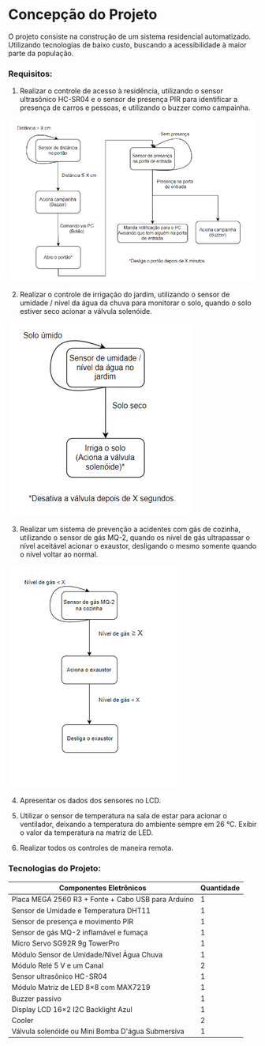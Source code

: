 # Concepção do Projeto

O projeto consiste na construção de um sistema residencial automatizado. Utilizando tecnologias de baixo custo, buscando a acessibilidade à maior parte da população. 

### Requisitos:

1. Realizar o controle de acesso à residência, utilizando o sensor ultrasônico HC-SR04 e o sensor de presença PIR para identificar a presença de carros e pessoas, e utilizando o buzzer como campainha.

![](./figuras/fluxograma_areaexterna.png)

2. Realizar o controle de irrigação do jardim, utilizando o sensor de umidade / nível da água da chuva para monitorar o solo, quando o solo estiver seco acionar a válvula solenóide.

![](./figuras/fluxograma_jardim.png)

3. Realizar um sistema de prevenção a acidentes com gás de cozinha, utilizando o sensor de gás MQ-2, quando os nível de gás ultrapassar o nível aceitável acionar o exaustor, desligando o mesmo somente quando o nível voltar ao normal.

![](./figuras/fluxograma_cozinha.png)

4. Apresentar os dados dos sensores no LCD.

5. Utilizar o sensor de temperatura na sala de estar para acionar o ventilador, deixando a temperatura do ambiente sempre em 26 °C. Exibir o valor da temperatura na matriz de LED. 

6. Realizar todos os controles de maneira remota.

### Tecnologias do Projeto:

|  Componentes Eletrônicos                           | Quantidade |
| -------------------------------------------------- | ---------- |
| Placa MEGA 2560 R3 + Fonte + Cabo USB para Arduino | 1 |
| Sensor de Umidade e Temperatura DHT11 | 1 |
| Sensor de presença e movimento PIR | 1 |
| Sensor de gás MQ-2 inflamável e fumaça | 1 |
| Micro Servo SG92R 9g TowerPro | 1 |
| Módulo Sensor de Umidade/Nível Água Chuva | 1 |
| Módulo Relé 5 V e um Canal | 2 |
| Sensor ultrasônico HC-SR04 | 1 |
| Módulo Matriz de LED 8×8 com MAX7219 | 1 |
| Buzzer passivo | 1 |
| Display LCD 16×2 I2C Backlight Azul | 1 |
| Cooler | 2 |
| Válvula solenóide ou Mini Bomba D'água Submersiva | 1 |





